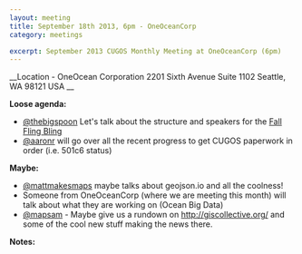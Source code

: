 ```yaml
---
layout: meeting
title: September 18th 2013, 6pm - OneOceanCorp
category: meetings

excerpt: September 2013 CUGOS Monthly Meeting at OneOceanCorp (6pm)
---
```


__Location -  OneOcean Corporation 2201 Sixth Avenue Suite 1102 Seattle, WA 98121 USA __ 

__Loose agenda:__

- [@thebigspoon](https://github.com/thebigspoon) Let's talk about the structure and speakers for the [Fall Fling Bling](http://cugos.org/events/2013/10/16/fall-fling/)
- [@aaronr](https://github.com/aaronr) will go over all the recent progress to get CUGOS paperwork in order (i.e. 501c6 status)

__Maybe:__

- [@mattmakesmaps](https://github.com/mattmakesmaps) maybe talks about geojson.io and all the coolness!
- Someone from OneOceanCorp (where we are meeting this month) will talk about what they are working on (Ocean Big Data)
- [@mapsam](https://github.com/svmatthews) - Maybe give us a rundown on http://giscollective.org/ and some of the cool new stuff making the news there.

__Notes:__
